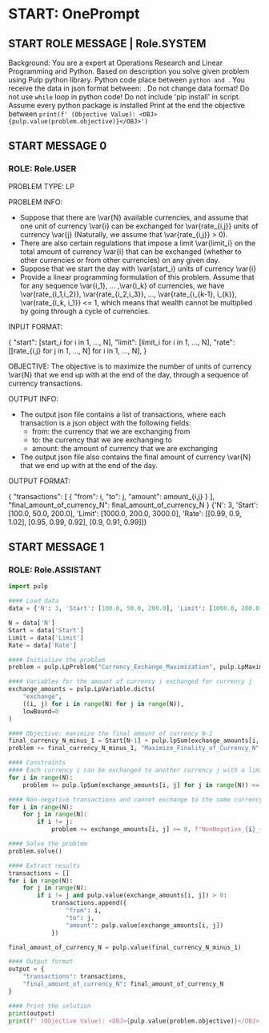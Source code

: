 # START: OnePrompt 
## START ROLE MESSAGE | Role.SYSTEM 
Background: You are a expert at Operations Research and Linear Programming and Python. Based on description you solve given problem using Pulp python library. Python code place between ```python and ```. You receive the data in json format between: <DATA></DATA>. Do not change data format! Do not use `while` loop in python code! Do not include 'pip install' in script. Assume every python package is installed Print at the end the objective between <OBJ></OBJ> `print(f' (Objective Value): <OBJ>{pulp.value(problem.objective)}</OBJ>')`  
## START MESSAGE 0 
### ROLE: Role.USER
<DESCRIPTION>
PROBLEM TYPE: LP

PROBLEM INFO: 

- Suppose that there are \var{N} available currencies, and assume that one unit of currency \var{i} can be exchanged for \var{rate_{i,j}} units of currency \var{j} (Naturally, we assume that \var{rate_{i,j}} > 0).
- There are also certain regulations that impose a limit \var{limit_i} on the total amount of currency \var{i} that can be exchanged (whether to other currencies or from other currencies) on any given day.
- Suppose that we start the day with \var{start_i} units of currency \var{i}
- Provide a linear programming formulation of this problem. Assume that for any sequence \var{i_1}, … ,\var{i_k} of currencies, we have \var{rate_{i_1,i_2}}, \var{rate_{i_2,i_3}}, ..., \var{rate_{i_{k-1}, i_{k}}, \var{rate_{i_k, i_1}} <= 1, which means that wealth cannot be multiplied by going through a cycle of currencies.

INPUT FORMAT: 

{
    "start": [start_i for i in 1, ..., N],
    "limit": [limit_i for i in 1, ..., N],
    "rate": [[rate_{i,j} for j in 1, ..., N] for i in 1, ..., N],
}

OBJECTIVE: The objective is to maximize the number of units of currency \var{N} that we end up with at the end of the day, through a sequence of currency transactions.

OUTPUT INFO: 

- The output json file contains a list of transactions, where each transaction is a json object with the following fields:
    - from: the currency that we are exchanging from
    - to: the currency that we are exchanging to
    - amount: the amount of currency that we are exchanging
- The output json file also contains the final amount of currency \var{N} that we end up with at the end of the day.

OUTPUT FORMAT: 

{
    "transactions": [
        {
            "from": i,
            "to": j,
            "amount": amount_{i,j}
        }
    ],
    "final_amount_of_currency_N": final_amount_of_currency_N
}
</DESCRIPTION>
<DATA>
{'N': 3, 'Start': [100.0, 50.0, 200.0], 'Limit': [1000.0, 200.0, 3000.0], 'Rate': [[0.99, 0.9, 1.02], [0.95, 0.99, 0.92], [0.9, 0.91, 0.99]]}</DATA>


## START MESSAGE 1 
### ROLE: Role.ASSISTANT
```python
import pulp

#### Load data
data = {'N': 3, 'Start': [100.0, 50.0, 200.0], 'Limit': [1000.0, 200.0, 3000.0], 'Rate': [[0.99, 0.9, 1.02], [0.95, 0.99, 0.92], [0.9, 0.91, 0.99]]}

N = data['N']
Start = data['Start']
Limit = data['Limit']
Rate = data['Rate']

#### Initialize the problem
problem = pulp.LpProblem("Currency_Exchange_Maximization", pulp.LpMaximize)

#### Variables for the amount of currency i exchanged for currency j
exchange_amounts = pulp.LpVariable.dicts(
    "exchange",
    ((i, j) for i in range(N) for j in range(N)),
    lowBound=0
)

#### Objective: maximize the final amount of currency N-1
final_currency_N_minus_1 = Start[N-1] + pulp.lpSum(exchange_amounts[i, N-1] * Rate[i][N-1] for i in range(N))
problem += final_currency_N_minus_1, "Maximize_Finality_of_Currency_N"

#### Constraints
#### Each currency i can be exchanged to another currency j with a limit
for i in range(N):
    problem += pulp.lpSum(exchange_amounts[i, j] for j in range(N)) <= Limit[i] + Start[i], f"Limit_Currency_{i}"

#### Non-negative transactions and cannot exchange to the same currency
for i in range(N):
    for j in range(N):
        if i != j:
            problem += exchange_amounts[i, j] >= 0, f"NonNegative_{i}_{j}"

#### Solve the problem
problem.solve()

#### Extract results
transactions = []
for i in range(N):
    for j in range(N):
        if i != j and pulp.value(exchange_amounts[i, j]) > 0:
            transactions.append({
                "from": i,
                "to": j,
                "amount": pulp.value(exchange_amounts[i, j])
            })

final_amount_of_currency_N = pulp.value(final_currency_N_minus_1)

#### Output format
output = {
    "transactions": transactions,
    "final_amount_of_currency_N": final_amount_of_currency_N
}

#### Print the solution
print(output)
print(f' (Objective Value): <OBJ>{pulp.value(problem.objective)}</OBJ>')
```

